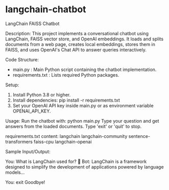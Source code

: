 # langchain-chatbot

LangChain FAISS Chatbot

Description:
This project implements a conversational chatbot using LangChain, FAISS vector store, and OpenAI embeddings. It loads and splits documents from a web page, creates local embeddings, stores them in FAISS, and uses OpenAI's Chat API to answer queries interactively.

Code Structure:
- main.py        : Main Python script containing the chatbot implementation.
- requirements.txt : Lists required Python packages.

Setup:
1. Install Python 3.8 or higher.
2. Install dependencies:
   pip install -r requirements.txt
3. Set your OpenAI API key inside main.py or as environment variable OPENAI_API_KEY.

Usage:
Run the chatbot with:
   python main.py
Type your question and get answers from the loaded documents.
Type 'exit' or 'quit' to stop.

requirements.txt content:
langchain
langchain-community
sentence-transformers
faiss-cpu
langchain-openai

Sample Input/Output:

You: What is LangChain used for?
🤖 Bot: LangChain is a framework designed to simplify the development of applications powered by language models...

You: exit
Goodbye!

